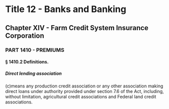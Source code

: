 
# Title 12 - Banks and Banking
## Chapter XIV - Farm Credit System Insurance Corporation
### PART 1410 - PREMIUMS
#### § 1410.2 Definitions.
##### Direct lending association

(c)means any production credit association or any other association making direct loans under authority provided under section 7.6 of the Act, including, without limitation, agricultural credit associations and Federal land credit associations.
